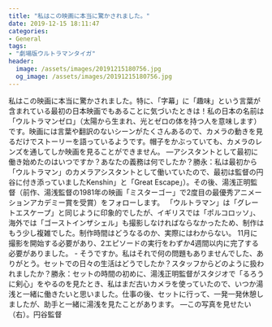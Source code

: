 ```yaml
---
title: "私はこの映画に本当に驚かされました。"
date: 2019-12-15 18:11:47
categories:
- General
tags:
- "劇場版ウルトラマンタイガ"
header:
  image: /assets/images/20191215180756.jpg
  og_image: /assets/images/20191215180756.jpg
---
```


私はこの映画に本当に驚かされました。特に、「字幕」に「趣味」という言葉が含まれている最初の日本映画でもあることに気づいたときは！私の日本の名前は「ウルトラマンゼロ」（太陽から生まれ、光とゼロの体を持つ人を意味します）です。映画には言葉や翻訳のないシーンがたくさんあるので、カメラの動きを見るだけでストーリーを語っているようです。帽子をかぶっていても、カメラのレンズを通してしか映画を見ることができません。 —アシスタントとして最初に働き始めたのはいつですか？あなたの義務は何でしたか？勝永：私は最初から「ウルトラマン」のカメラアシスタントとして働いていたので、最初は監督の円谷に付き添っていましたKenshin」と「Great Escape」）。その後、湯浅正明監督（前作、湯浅監督の1981年の映画「ミスターゴー」で2度目の最優秀アニメーションアカデミー賞を受賞）をフォローします。 「ウルトラマン」は「グレートエスケープ」と同じように印象的でしたが、イギリスでは「ポルコロッソ」、海外では「ゴーストインザシェル」も撮影しなければならなかったため、制作はもう少し複雑でした。制作時間はどうなるのか、実際にはわからない。 11月に撮影を開始する必要があり、2エピソードの実行をわずか4週間以内に完了する必要がありました。 - そうですか。私はそれで何の問題もありませんでした、ありがとう。セットでの日々の生活はどうでしたか？スタッフからどのように扱われましたか？勝永：セットの時間の初めに、湯浅正明監督がスタジオで「るろうに剣心」をやるのを見たとき、私はまだ古いカメラを使っていたので、いつか湯浅と一緒に働きたいと思いました。仕事の後、セットに行って、一発一発休憩しましたが、助手と一緒に湯浅を見たことがあります。 —この写真を見せたい（右）。円谷監督
